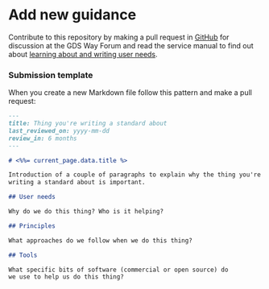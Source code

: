 # Add new guidance

Contribute to this repository by making a pull request in [GitHub](https://github.com/alphagov/gds-way) for discussion at the GDS Way Forum and read the service manual to find out about
[learning about and writing user needs](https://www.gov.uk/service-manual/user-research/start-by-learning-user-needs).

### Submission template

When you create a new Markdown file follow this pattern and make a pull request:

```markdown
---
title: Thing you're writing a standard about
last_reviewed_on: yyyy-mm-dd
review_in: 6 months
---

# <%%= current_page.data.title %>

Introduction of a couple of paragraphs to explain why the thing you're
writing a standard about is important.

## User needs

Why do we do this thing? Who is it helping?

## Principles

What approaches do we follow when we do this thing?

## Tools

What specific bits of software (commercial or open source) do
we use to help us do this thing?
```
